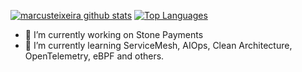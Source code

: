 [![marcusteixeira github stats](https://github-readme-stats.vercel.app/api?username=marcusteixeira&show_icons=true&hide=issues&include_all_commits=true)](https://github.com/marcusteixeira) [![Top Languages](https://github-readme-stats.vercel.app/api/top-langs/?username=marcusteixeira&layout=compact)](https://github.com/marcusteixeira)

- 🔭 I’m currently working on Stone Payments
- 🌱 I’m currently learning ServiceMesh, AIOps, Clean Architecture, OpenTelemetry, eBPF and others.

<!--
**marcusteixeira/marcusteixeira** is a ✨ _special_ ✨ repository because its `README.md` (this file) appears on your GitHub profile.

Stats provided by: https://github.com/anuraghazra/github-readme-stats

-->


<!--
**marcusteixeira/marcusteixeira** is a ✨ _special_ ✨ repository because its `README.md` (this file) appears on your GitHub profile.

Here are some ideas to get you started:


- 👯 I’m looking to collaborate on ...
- 🤔 I’m looking for help with ...
- 💬 Ask me about ...
- 📫 How to reach me: ...
- 😄 Pronouns: ...
- ⚡ Fun fact: ...
-->
